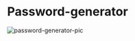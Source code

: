 # Password-generator
![password-generator-pic](https://user-images.githubusercontent.com/106440999/181662091-5851983b-b790-4c78-8501-7081336a864e.PNG)
